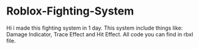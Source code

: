 # Roblox-Fighting-System
Hi i made this fighting system in 1 day. This system include things like: Damage Indicator, Trace Effect and Hit Effect. All code you can find in rbxl file.
